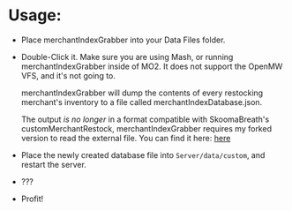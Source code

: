 # Usage: #

  * Place merchantIndexGrabber into your Data Files folder.

  * Double-Click it. Make sure you are using Mash, or running merchantIndexGrabber inside of MO2. It does not support the OpenMW VFS, and it's not going to.

    merchantIndexGrabber will dump the contents of every restocking merchant's inventory to a file called merchantIndexDatabase.json.

    The output *is no longer* in a format compatible with SkoomaBreath's customMerchantRestock, merchantIndexGrabber requires my forked version to read the external file. You can find it here: [here](https://github.com/magicaldave/motherJungle/releases/tag/merchantIndexGrabber)

  * Place the newly created database file into `Server/data/custom`, and restart the server.

  * ???

  * Profit!
